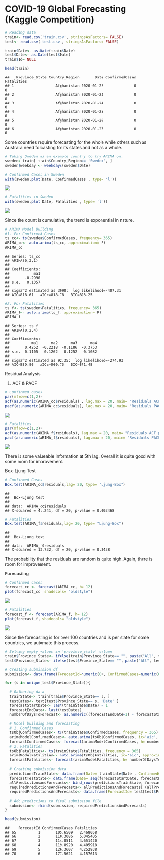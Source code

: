COVID-19 Global Forecasting (Kaggle Competition)
================

``` r
# Reading data
train<- read.csv('train.csv', stringsAsFactors= FALSE)
test<- read.csv('test.csv', stringsAsFactors= FALSE)

train$Date<- as.Date(train$Date)
test$Date<- as.Date(test$Date)
train$Id= NULL

head(train)
```

    ##   Province_State Country_Region       Date ConfirmedCases Fatalities
    ## 1                   Afghanistan 2020-01-22              0          0
    ## 2                   Afghanistan 2020-01-23              0          0
    ## 3                   Afghanistan 2020-01-24              0          0
    ## 4                   Afghanistan 2020-01-25              0          0
    ## 5                   Afghanistan 2020-01-26              0          0
    ## 6                   Afghanistan 2020-01-27              0          0

Some countries require forecasting for the whole while others such as
Austraila need forcasting for its states and not as a whole.

``` r
# Taking Sweden as an example country to try ARIMA on.
sweden= train[ train$Country_Region== 'Sweden', ]
sweden$weekday <- weekdays(sweden$Date)

# Confirmed Cases in Sweden
with(sweden,plot(Date, ConfirmedCases , type= 'l'))
```

![](solution_files/figure-gfm/unnamed-chunk-2-1.png)<!-- -->

``` r
# Fatalities in Sweden
with(sweden,plot(Date, Fatalities , type= 'l'))
```

![](solution_files/figure-gfm/unnamed-chunk-3-1.png)<!-- -->

Since the count is cumulative, the trend is exponential in nature.

``` r
# ARIMA Model Building
#1. For Confirmed Cases
ts_cc<- ts(sweden$ConfirmedCases, frequency= 365)
ARIMA_cc<- auto.arima(ts_cc, approximation= F) 
ARIMA_cc
```

    ## Series: ts_cc 
    ## ARIMA(0,2,1) 
    ## 
    ## Coefficients:
    ##           ma1
    ##       -0.2990
    ## s.e.   0.1357
    ## 
    ## sigma^2 estimated as 3090:  log likelihood=-407.31
    ## AIC=818.61   AICc=818.78   BIC=823.25

``` r
#2. For Fatalities
ts_f<- ts(sweden$Fatalities, frequency= 365)
ARIMA_f<- auto.arima(ts_f, approximation= F) 
ARIMA_f
```

    ## Series: ts_f 
    ## ARIMA(0,2,4) 
    ## 
    ## Coefficients:
    ##          ma1      ma2      ma3      ma4
    ##       0.4252  -0.2218  -0.1186  -0.3753
    ## s.e.  0.1105   0.1262   0.1252   0.1082
    ## 
    ## sigma^2 estimated as 92.35:  log likelihood=-274.93
    ## AIC=559.86   AICc=560.73   BIC=571.45

Residual Analysis

1.  ACF & PACF

<!-- end list -->

``` r
# Confirmed cases
par(mfrow=c(1,2)) 
acf(as.numeric(ARIMA_cc$residuals) , lag.max = 20, main= "Residuals ACF plot") 
pacf(as.numeric(ARIMA_cc$residuals), lag.max = 20, main= "Residuals PACF plot")
```

![](solution_files/figure-gfm/unnamed-chunk-6-1.png)<!-- -->

``` r
# Fatalities
par(mfrow=c(1,2)) 
acf(as.numeric(ARIMA_f$residuals), lag.max = 20, main= "Residuals ACF plot") 
pacf(as.numeric(ARIMA_f$residuals), lag.max = 20, main= "Residuals PACF plot")
```

![](solution_files/figure-gfm/unnamed-chunk-7-1.png)<!-- -->

There is some valueable information at 5th lag. Overall it is quite good
with some room for improvement.

Box-Ljung Test

``` r
# Confirmed Cases
Box.test(ARIMA_cc$residuals,lag= 20, type= "Ljung-Box")
```

    ## 
    ##  Box-Ljung test
    ## 
    ## data:  ARIMA_cc$residuals
    ## X-squared = 41.241, df = 20, p-value = 0.003468

``` r
# Fatalities
Box.test(ARIMA_f$residuals,lag= 20, type= "Ljung-Box")
```

    ## 
    ##  Box-Ljung test
    ## 
    ## data:  ARIMA_f$residuals
    ## X-squared = 13.732, df = 20, p-value = 0.8438

The probability that the residuals are random is quite high. Again,
there is room for improvement.

Forecasting

``` r
# Confirmed cases
forecast_cc <- forecast(ARIMA_cc, h= 12)
plot(forecast_cc, shadecols= "oldstyle")
```

![](solution_files/figure-gfm/unnamed-chunk-10-1.png)<!-- -->

``` r
# Fatalities
forecast_f <- forecast(ARIMA_f, h= 12)
plot(forecast_f, shadecols= "oldstyle")
```

![](solution_files/figure-gfm/unnamed-chunk-11-1.png)<!-- -->

Since the forecasting is for over 100 countries and is per state for
some countries, we automate this process.

``` r
# Solving empty values in 'province_state' column
train$Province_State<- ifelse(train$Province_State== "", paste("All", train$Country_Region ), train$Province_State)
test$Province_State<- ifelse(test$Province_State== "", paste("All", test$Country_Region ), test$Province_State)

# Creating submission df
submission<- data.frame(ForecastId=numeric(0), ConfirmedCases=numeric(0),Fatalities=numeric(0))

for (s in unique(test$Province_State)){

  # Gathering data
  trainState<- train[train$Province_State== s, ]
  testDates<- test[test$Province_State== s, 'Date' ]
  forecastStartDate<- last(trainState$Date) + 1
  forecastEndDate<- last(testDates)
  numberOfDaysToForecast<- as.numeric((forecastEndDate+1) - forecastStartDate)

  # Model building and forecasting
  # 1. Confirmed Cases
  tsObjConfirmedCases<- ts(trainState$ConfirmedCases, frequency = 365)
  arimaModelConfirmedCases<- auto.arima(tsObjConfirmedCases, ic='aic', approximation = F) 
  forecastConfirmedCases<- forecast(arimaModelConfirmedCases, h= numberOfDaysToForecast)
  # 2. Fatalities
  tsObjFatalities<- ts(trainState$Fatalities, frequency = 365)
  arimaModelFatalities<- auto.arima(tsObjFatalities, ic='aic', approximation = F) 
  forecastFatalities<- forecast(arimaModelFatalities, h= numberOfDaysToForecast)
  
  # Creating submission data
  predictionsTrainState<- data.frame(Date= trainState$Date , ConfirmedCases= fitted(arimaModelConfirmedCases), Fatalities= fitted(arimaModelFatalities)) 
  forecastTestState<- data.frame(Date= seq(forecastStartDate, forecastEndDate, by="days") , ConfirmedCases= forecastConfirmedCases$mean, Fatalities= forecastFatalities$mean) 
  allPredictionsAndForecasts<- bind_rows(predictionsTrainState, forecastTestState)
  requiredPredictionsAndForecasts<- allPredictionsAndForecasts[ (allPredictionsAndForecasts$Date >= first(testDates)) & (allPredictionsAndForecasts$Date<= last(testDates)), c('ConfirmedCases', 'Fatalities') ]
  requiredPredictionsAndForecasts<- data.frame(ForecastId= test[test$Province_State== s, 'ForecastId' ], requiredPredictionsAndForecasts) 
  
  # Add predictions to final submission file
  submission<- rbind(submission, requiredPredictionsAndForecasts)
}
```

``` r
head(submission)
```

    ##    ForecastId ConfirmedCases Fatalities
    ## 65          1       105.6509   2.468058
    ## 66          2       110.3086   5.045405
    ## 67          3       114.8511   4.651420
    ## 68          4       119.8920   4.405918
    ## 69          5       126.3607   4.252938
    ## 70          6       177.5621   4.157613
